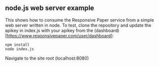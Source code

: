## node.js web server example

This shows how to consume the Responsive Paper service from a simple web server written in node. To test, clone the repository and update the apikey in index.js with your apikey from the (dashboard)[https://www.responsivepaper.com/user/dashboard]:

```
npm install
node index.js
```

Navigate to the site root (localhost:8080)
